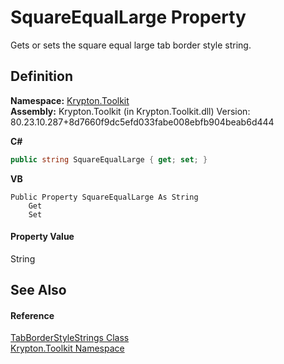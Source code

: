 # SquareEqualLarge Property


Gets or sets the square equal large tab border style string.



## Definition
**Namespace:** <a href="79d2eac2-21f4-54ff-7552-b20c33c30600.md">Krypton.Toolkit</a>  
**Assembly:** Krypton.Toolkit (in Krypton.Toolkit.dll) Version: 80.23.10.287+8d7660f9dc5efd033fabe008ebfb904beab6d444

**C#**
``` C#
public string SquareEqualLarge { get; set; }
```
**VB**
``` VB
Public Property SquareEqualLarge As String
	Get
	Set
```



#### Property Value
String

## See Also


#### Reference
<a href="686f4c78-ff54-9a69-65ab-11ed7f1d8c9a.md">TabBorderStyleStrings Class</a>  
<a href="79d2eac2-21f4-54ff-7552-b20c33c30600.md">Krypton.Toolkit Namespace</a>  
